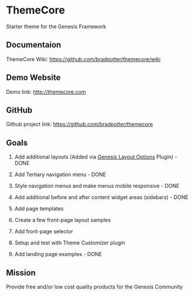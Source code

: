 # ThemeCore

Starter theme for the Genesis Framework

## Documentaion

ThemeCore Wiki: https://github.com/bradpotter/themecore/wiki

## Demo Website

Demo link: http://themecore.com

## GitHub

Github project link: https://github.com/bradpotter/themecore

## Goals

1. Add additional layouts (Added via [Genesis Layout Options](https://github.com/bradpotter/genesis-layout-options) Plugin) - DONE

2. Add Tertiary navigation menu - DONE

3. Style navigation menus and make menus mobile responsive - DONE

4. Add additional before and after content widget areas (sidebars) - DONE

5. Add page templates

6. Create a few front-page layout samples

7. Add front-page selector

8. Setup and test with Theme Customizer plugin

9. Add landing page examples - DONE

## Mission

Provide free and/or low cost quality products for the Genesis Community
